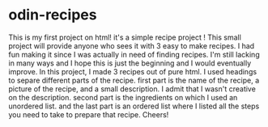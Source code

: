 # odin-recipes
This is my first project on html! it's a simple recipe project !
This small project will provide anyone who sees it with 3 easy to make recipes. I had fun making it since I was actually in need of finding recipes.
I'm still lacking in many ways and I hope this is just the beginning and I would eventually improve.
In this project, I made 3 recipes out of pure html. 
I used headings to separe different parts of the recipe.
first part is the name of the recipe, a picture of the recipe, and a small description. I admit that I wasn't creative on the description.
second part is the ingredients on which I used an unordered list. 
and the last part is an ordered list where I listed all the steps you need to take to prepare that recipe.
Cheers!
